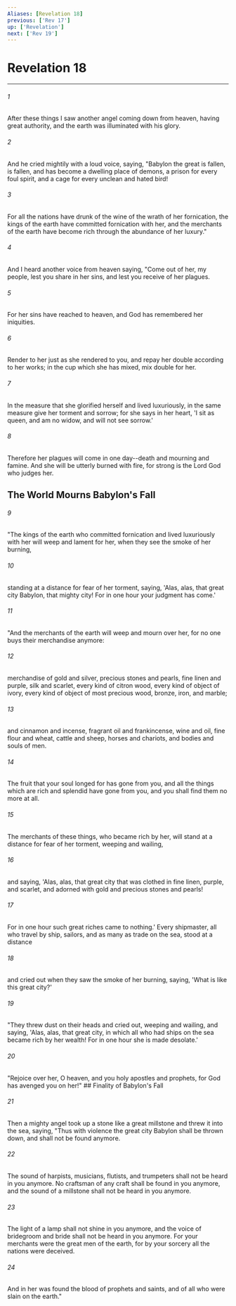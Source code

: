 ```yaml
---
Aliases: [Revelation 18]
previous: ['Rev 17']
up: ['Revelation']
next: ['Rev 19']
---
```

# Revelation 18

***


###### 1 
After these things I saw another angel coming down from heaven, having great authority, and the earth was illuminated with his glory. 

###### 2 
And he cried mightily with a loud voice, saying, "Babylon the great is fallen, is fallen, and has become a dwelling place of demons, a prison for every foul spirit, and a cage for every unclean and hated bird! 

###### 3 
For all the nations have drunk of the wine of the wrath of her fornication, the kings of the earth have committed fornication with her, and the merchants of the earth have become rich through the abundance of her luxury." 

###### 4 
And I heard another voice from heaven saying, "Come out of her, my people, lest you share in her sins, and lest you receive of her plagues. 

###### 5 
For her sins have reached to heaven, and God has remembered her iniquities. 

###### 6 
Render to her just as she rendered to you, and repay her double according to her works; in the cup which she has mixed, mix double for her. 

###### 7 
In the measure that she glorified herself and lived luxuriously, in the same measure give her torment and sorrow; for she says in her heart, 'I sit as queen, and am no widow, and will not see sorrow.' 

###### 8 
Therefore her plagues will come in one day--death and mourning and famine. And she will be utterly burned with fire, for strong is the Lord God who judges her.

## The World Mourns Babylon's Fall 

###### 9 
"The kings of the earth who committed fornication and lived luxuriously with her will weep and lament for her, when they see the smoke of her burning, 

###### 10 
standing at a distance for fear of her torment, saying, 'Alas, alas, that great city Babylon, that mighty city! For in one hour your judgment has come.' 

###### 11 
"And the merchants of the earth will weep and mourn over her, for no one buys their merchandise anymore: 

###### 12 
merchandise of gold and silver, precious stones and pearls, fine linen and purple, silk and scarlet, every kind of citron wood, every kind of object of ivory, every kind of object of most precious wood, bronze, iron, and marble; 

###### 13 
and cinnamon and incense, fragrant oil and frankincense, wine and oil, fine flour and wheat, cattle and sheep, horses and chariots, and bodies and souls of men. 

###### 14 
The fruit that your soul longed for has gone from you, and all the things which are rich and splendid have gone from you, and you shall find them no more at all. 

###### 15 
The merchants of these things, who became rich by her, will stand at a distance for fear of her torment, weeping and wailing, 

###### 16 
and saying, 'Alas, alas, that great city that was clothed in fine linen, purple, and scarlet, and adorned with gold and precious stones and pearls! 

###### 17 
For in one hour such great riches came to nothing.' Every shipmaster, all who travel by ship, sailors, and as many as trade on the sea, stood at a distance 

###### 18 
and cried out when they saw the smoke of her burning, saying, 'What is like this great city?' 

###### 19 
"They threw dust on their heads and cried out, weeping and wailing, and saying, 'Alas, alas, that great city, in which all who had ships on the sea became rich by her wealth! For in one hour she is made desolate.' 

###### 20 
"Rejoice over her, O heaven, and you holy apostles and prophets, for God has avenged you on her!" ## Finality of Babylon's Fall 

###### 21 
Then a mighty angel took up a stone like a great millstone and threw it into the sea, saying, "Thus with violence the great city Babylon shall be thrown down, and shall not be found anymore. 

###### 22 
The sound of harpists, musicians, flutists, and trumpeters shall not be heard in you anymore. No craftsman of any craft shall be found in you anymore, and the sound of a millstone shall not be heard in you anymore. 

###### 23 
The light of a lamp shall not shine in you anymore, and the voice of bridegroom and bride shall not be heard in you anymore. For your merchants were the great men of the earth, for by your sorcery all the nations were deceived. 

###### 24 
And in her was found the blood of prophets and saints, and of all who were slain on the earth."
